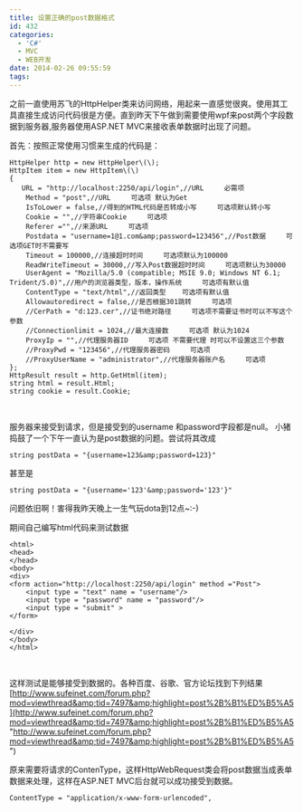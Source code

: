 ```yaml
---
title: 设置正确的post数据格式
id: 432
categories:
  - 'C#'
  - MVC
  - WEB开发
date: 2014-02-26 09:55:59
tags:
---
```


之前一直使用苏飞的HttpHelper类来访问网络，用起来一直感觉很爽。使用其工具直接生成访问代码很是方便。直到昨天下午做到需要使用wpf来post两个字段数据到服务器,服务器使用ASP.NET MVC来接收表单数据时出现了问题。

首先：按照正常使用习惯来生成的代码是：
```
HttpHelper http = new HttpHelper\(\);
HttpItem item = new HttpItem\(\)
{
   URL = "http://localhost:2250/api/login",//URL     必需项    
    Method = "post",//URL     可选项 默认为Get   
    IsToLower = false,//得到的HTML代码是否转成小写     可选项默认转小写   
    Cookie = "",//字符串Cookie     可选项   
    Referer ="",//来源URL     可选项   
    Postdata = "username=1@1.com&amp;password=123456",//Post数据     可选项GET时不需要写   
    Timeout = 100000,//连接超时时间     可选项默认为100000    
    ReadWriteTimeout = 30000,//写入Post数据超时时间     可选项默认为30000   
    UserAgent = "Mozilla/5.0 (compatible; MSIE 9.0; Windows NT 6.1; Trident/5.0)",//用户的浏览器类型，版本，操作系统     可选项有默认值   
    ContentType = "text/html",//返回类型    可选项有默认值   
    Allowautoredirect = false,//是否根据301跳转     可选项   
    //CerPath = "d:123.cer",//证书绝对路径     可选项不需要证书时可以不写这个参数   
    //Connectionlimit = 1024,//最大连接数     可选项 默认为1024    
    ProxyIp = "",//代理服务器ID     可选项 不需要代理 时可以不设置这三个参数    
    //ProxyPwd = "123456",//代理服务器密码     可选项    
    //ProxyUserName = "administrator",//代理服务器账户名     可选项   
};
HttpResult result = http.GetHtml(item);
string html = result.Html;
string cookie = result.Cookie;

```
&nbsp;

服务器来接受到请求，但是接受到的username 和password字段都是null。 小猪捣鼓了一个下午一直认为是post数据的问题。尝试将其改成
```
string postData = "{username=123&amp;password=123}"
```
甚至是
```
string postData = "{username='123'&amp;password='123'}"
```
问题依旧啊！害得我昨天晚上一生气玩dota到12点~:-)

期间自己编写html代码来测试数据
``` 
<html>
<head>
</head>
<body>
<div>
<form action="http://localhost:2250/api/login" method ="Post">
    <input type = "text" name = "username"/>
    <input type = "password" name = "password"/>
    <input type = "submit" >
</form>

</div>
</body>
</html>
```
&nbsp;

这样测试是能够接受到数据的。各种百度、谷歌、官方论坛找到下列结果[http://www.sufeinet.com/forum.php?mod=viewthread&amp;tid=7497&amp;highlight=post%2B%B1%ED%B5%A5](http://www.sufeinet.com/forum.php?mod=viewthread&amp;tid=7497&amp;highlight=post%2B%B1%ED%B5%A5 "http://www.sufeinet.com/forum.php?mod=viewthread&amp;tid=7497&amp;highlight=post%2B%B1%ED%B5%A5")

原来需要将请求的ContenType，这样HttpWebRequest类会将post数据当成表单数据来处理，这样在ASP.NET MVC后台就可以成功接受到数据。
```
ContentType = "application/x-www-form-urlencoded",
```
&nbsp;